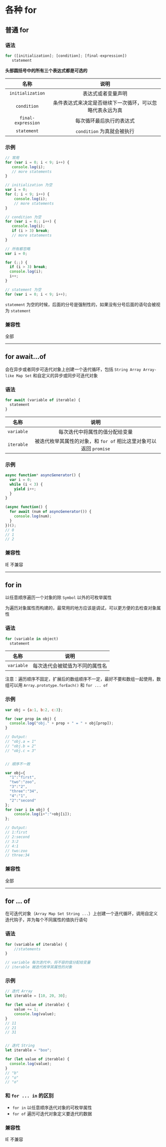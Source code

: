 # 各种 for

## 普通 for

### 语法

```JavaScript
for ([initialization]; [condition]; [final-expression])
   statement
```

**头部圆括号中的所有三个表达式都是可选的**

|        名称        |                           说明                           |
| :----------------: | :------------------------------------------------------: |
|  `initialization`  |                    表达式或者变量声明                    |
|    `condition`     | 条件表达式来决定是否继续下一次循环，可以忽略代表永远为真 |
| `final-expression` |                 每次循环最后执行的表达式                 |
|    `statement`     |                `condition` 为真就会被执行                |

### 示例

```JavaScript
// 常用
for (var i = 0; i < 9; i++) {
   console.log(i);
   // more statements
}

// initialization 为空
var i = 0;
for (; i < 9; i++) {
    console.log(i);
    // more statements
}

// condition 为空
for (var i = 0;; i++) {
   console.log(i);
   if (i > 3) break;
   // more statements
}

// 所有都忽略
var i = 0;

for (;;) {
  if (i > 3) break;
  console.log(i);
  i++;
}

// statement 为空
for (var i = 0; i < 9; i++);

```

`statement` 为空的时候，后面的分号是强制性的，如果没有分号后面的语句会被视为 `statement`

### 兼容性

全部

---

## for await...of

会在异步或者同步可迭代对象上创建一个迭代循环，包括 `String Array Array-like Map Set` 和自定义的异步或同步可迭代对象

### 语法

```JavaScript
for await (variable of iterable) {
  statement
}
```

|    名称    |                                说明                                |
| :--------: | :----------------------------------------------------------------: |
| `variable` |                   每次迭代中将属性的值分配给变量                   |
| `iterable` | 被迭代枚举其属性的对象，和 `for of` 相比这里对象可以返回 `promise` |

### 示例

```JavaScript
async function* asyncGenerator() {
  var i = 0;
  while (i < 3) {
    yield i++;
  }
}

(async function() {
  for await (num of asyncGenerator()) {
    console.log(num);
  }
})();
// 0
// 1
// 2
```

### 兼容性

IE 不兼容

---

## for in

以任意顺序遍历一个对象的除 `Symbol` 以外的可枚举属性

为遍历对象属性而构建的，最常用的地方应该是调试，可以更方便的去检查对象属性

### 语法

```JavaScript
for (variable in object)
  statement
```

|    名称    |              说明              |
| :--------: | :----------------------------: |
| `variable` | 每次迭代会被赋值为不同的属性名 |

注意：遍历顺序不固定，扩展后的数组顺序不一定，最好不要和数组一起使用，数组可以用 `Array.prototype.forEach()` 和 `for ... of`

### 示例

```JavaScript
var obj = {a:1, b:2, c:3};

for (var prop in obj) {
  console.log("obj." + prop + " = " + obj[prop]);
}

// Output:
// "obj.a = 1"
// "obj.b = 2"
// "obj.c = 3"


// 顺序不一致

var obj={
  "1":"first",
  "two":"zoo",
  "3":"2",
  "three":"34",
  "4":"1",
  "2":"second"
};
for (var i in obj) {
    console.log(i+":"+obj[i]);
};

// Output:
// 1:first
// 2:second
// 3:2
// 4:1
// two:zoo
// three:34
```

### 兼容性

全部

---

## for ... of

在可迭代对象（`Array Map Set String ...`）上创建一个迭代循环，调用自定义迭代钩子，并为每个不同属性的值执行语句

### 语法

```JavaScript
for (variable of iterable) {
    //statements
}

// variable 每次迭代中，将不容的值分配给变量
// iterable 被迭代枚举其属性的对象
```

### 示例

```JavaScript
// 迭代 Array
let iterable = [10, 20, 30];

for (let value of iterable) {
    value += 1;
    console.log(value);
}
// 11
// 21
// 31


// 迭代 String
let iterable = "boo";

for (let value of iterable) {
  console.log(value);
}
// "b"
// "o"
// "o"


```

### 和 `for ... in` 的区别

- `for in` 以任意顺序迭代对象的可枚举属性
- `for of` 遍历可迭代对象定义要迭代的数据

### 兼容性

IE 不兼容
